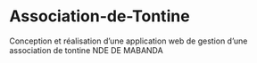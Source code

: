 # Association-de-Tontine
Conception et réalisation d’une application web de gestion d’une association de tontine NDE DE MABANDA
